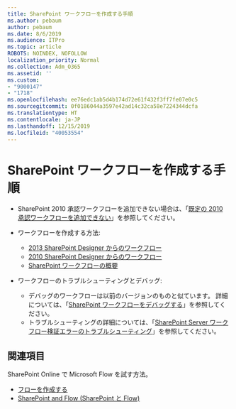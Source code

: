 ```yaml
---
title: SharePoint ワークフローを作成する手順
ms.author: pebaum
author: pebaum
ms.date: 8/6/2019
ms.audience: ITPro
ms.topic: article
ROBOTS: NOINDEX, NOFOLLOW
localization_priority: Normal
ms.collection: Adm_O365
ms.assetid: ''
ms.custom:
- "9000147"
- "1718"
ms.openlocfilehash: ee76edc1ab5d4b174d72e61f432f3ff7fe07e0c5
ms.sourcegitcommit: 0f0186044a3597e42ad14c32ca58e7224344dcfa
ms.translationtype: HT
ms.contentlocale: ja-JP
ms.lasthandoff: 12/15/2019
ms.locfileid: "40053554"
---
```

# <a name="steps-to-create-a-sharepoint-workflow"></a>SharePoint ワークフローを作成する手順

- SharePoint 2010 承認ワークフローを追加できない場合は、「[既定の 2010 承認ワークフローを追加できない](https://docs.microsoft.com/alchemyinsights/can-t-add-default-2010-approval-workflow)」を参照してください。
- ワークフローを作成する方法:
    - [2013 SharePoint Designer からのワークフロー](https://docs.microsoft.com/sharepoint/dev/general-development/creating-a-workflow-by-using-sharepoint-designer-and-the-sharepoint-wo)
    - [2010 SharePoint Designer からのワークフロー](https://support.office.com/article/introduction-to-designing-and-customizing-workflows-32c9c0bf-5e20-4f74-8b9c-d3ea79f2962b)
    - [SharePoint ワークフローの概要](https://support.office.com/article/introduction-to-sharepoint-workflow-07982276-54e8-4e17-8699-5056eff4d9e3)

- ワークフローのトラブルシューティングとデバッグ:
    - デバッグのワークフローは以前のバージョンのものと似ています。  詳細については、「[SharePoint ワークフローをデバッグする](https://docs.microsoft.com/sharepoint/dev/general-development/debugging-sharepoint-server-workflows)」を参照してください。
    - トラブルシューティングの詳細については、「[SharePoint Server ワークフロー検証エラーのトラブルシューティング](https://docs.microsoft.com/sharepoint/dev/general-development/troubleshooting-sharepoint-server-workflow-validation-errors-in-visio)」を参照してください。
 

## <a name="related-topics"></a>関連項目
SharePoint Online で Microsoft Flow を試す方法。
- [フローを作成する](https://support.office.com/article/Create-a-flow-for-a-list-or-library-in-SharePoint-Online-or-OneDrive-for-Business-a9c3e03b-0654-46af-a254-20252e580d01) 
- [SharePoint and Flow (SharePoint と Flow)](https://flow.microsoft.com/blog/sharepoint-and-flow/) 


